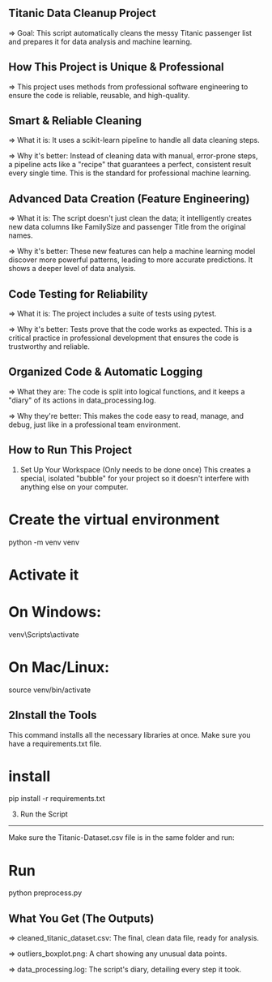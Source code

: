 Titanic Data Cleanup Project
-----------------------------

 => Goal: This script automatically cleans the messy Titanic passenger list and prepares it for data analysis and machine learning.

How This Project is Unique & Professional
-----------------------------------------

 => This project uses methods from professional software engineering to ensure the code is reliable, reusable, and high-quality.

Smart & Reliable Cleaning
-------------------------

 => What it is: It uses a scikit-learn pipeline to handle all data cleaning steps.

 => Why it's better: Instead of cleaning data with manual, error-prone steps, a pipeline acts like a "recipe" that guarantees a perfect, consistent result every single time. This is the standard for professional machine learning.

Advanced Data Creation (Feature Engineering)
---------------------------------------------
 => What it is: The script doesn't just clean the data; it intelligently creates new data columns like FamilySize and passenger Title from the original names.

 => Why it's better: These new features can help a machine learning model discover more powerful patterns, leading to more accurate predictions. It shows a deeper level of data analysis.

Code Testing for Reliability
----------------------------

 => What it is: The project includes a suite of tests using pytest.

 => Why it's better: Tests prove that the code works as expected. This is a critical practice in professional development that ensures the code is trustworthy and reliable.

Organized Code & Automatic Logging
-----------------------------------

 => What they are: The code is split into logical functions, and it keeps a "diary" of its actions in data_processing.log.

 => Why they're better: This makes the code easy to read, manage, and debug, just like in a professional team environment.

How to Run This Project
------------------------
1. Set Up Your Workspace (Only needs to be done once)
This creates a special, isolated "bubble" for your project so it doesn't interfere with anything else on your computer.

# Create the virtual environment
python -m venv venv

# Activate it
# On Windows:
venv\Scripts\activate
# On Mac/Linux:
source venv/bin/activate

2Install the Tools
------------------

This command installs all the necessary libraries at once. Make sure you have a requirements.txt file.

 # install 
pip install -r requirements.txt

3. Run the Script
------------------
Make sure the Titanic-Dataset.csv file is in the same folder and run:

# Run
python preprocess.py

What You Get (The Outputs)
-------------------------
 
 => cleaned_titanic_dataset.csv: The final, clean data file, ready for analysis.

 => outliers_boxplot.png: A chart showing any unusual data points.

 => data_processing.log: The script's diary, detailing every step it took.